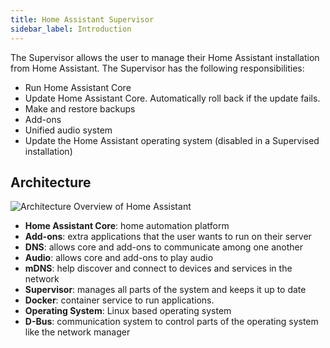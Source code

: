 ```yaml
---
title: Home Assistant Supervisor
sidebar_label: Introduction
---
```


The Supervisor allows the user to manage their Home Assistant installation from Home Assistant. The Supervisor has the following responsibilities:

- Run Home Assistant Core
- Update Home Assistant Core. Automatically roll back if the update fails.
- Make and restore backups
- Add-ons
- Unified audio system
- Update the Home Assistant operating system (disabled in a Supervised installation)

## Architecture

<img class='invertDark' src='/img/en/architecture/ha_architecture_2020.png'
  alt='Architecture Overview of Home Assistant' />

<!--
  https://docs.google.com/drawings/d/13-72kr05yK31HrQEMpt7Y45jPqKsMxBeFYX1PUatTuE/edit?usp=sharing
-->

- **Home Assistant Core**: home automation platform
- **Add-ons**: extra applications that the user wants to run on their server
- **DNS**: allows core and add-ons to communicate among one another
- **Audio**: allows core and add-ons to play audio
- **mDNS**: help discover and connect to devices and services in the network
- **Supervisor**: manages all parts of the system and keeps it up to date
- **Docker**: container service to run applications.
- **Operating System**: Linux based operating system
- **D-Bus**: communication system to control parts of the operating system like the network manager
